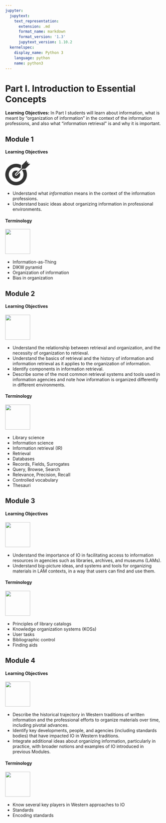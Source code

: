 ```yaml
---
jupyter:
  jupytext:
    text_representation:
      extension: .md
      format_name: markdown
      format_version: '1.3'
      jupytext_version: 1.10.2
  kernelspec:
    display_name: Python 3
    language: python
    name: python3
---
```


<!-- #region id="9OV8WIbuAf5V" -->
# Part I. Introduction to Essential Concepts

**Learning Objectives:** In Part I students will learn about information, what is meant by “organization of information” in the context of the information professions, and also what “information retrieval" is and why it is important.

## **Module 1**

#### **Learning Objectives**
<img width="80" height="80" src="dark-objectives-icon.png">

* Understand what _information_ means in the context of the information professions.
* Understand basic ideas about organizing information in professional environments.
    
#### **Terminology**
<img width="80" height="80" src="https://github.com/e3la/Organizing-Information-in-Information-Agencies/blob/master/terminology-icon.png">

* Information-as-Thing
* DIKW pyramid
* Organization of information
* Bias in organization

## **Module 2**

#### **Learning Objectives**
<img width="80" height="80" src="https://github.com/e3la/Organizing-Information-in-Information-Agencies/blob/master/dark-objectives-icon.png">

* Understand the relationship between retrieval and organization, and the necessity of organization to retrieval.
* Understand the basics of retrieval and the history of information and information retrieval as it applies to the organization of information.
* Identify components in information retrieval.
* Describe some of the most common retrieval systems and tools used in information agencies and note how information is organized differently in different environments.

#### **Terminology**
<img width="80" height="80" src="https://github.com/e3la/Organizing-Information-in-Information-Agencies/blob/master/terminology-icon.png">

* Library science
* Information science
* Information retrieval (IR)
* Retrieval
* Databases
* Records, Fields, Surrogates
* Query, Browse, Search
* Relevance, Precision, Recall
* Controlled vocabulary
* Thesauri

**Module 3**
------------

#### **Learning Objectives**
<img width="80" height="80" src="https://raw.githubusercontent.com/e3la/Organizing-Information-in-Information-Agencies/master/dark-objectives-icon.png">

* Understand the importance of IO in facilitating access to information resources in agencies such as libraries, archives, and museums (LAMs).
* Understand big-picture ideas, and systems and tools for organizing materials in LAM contexts, in a way that users can find and use them.

#### **Terminology**
<img width="80" height="80" src="https://github.com/e3la/Organizing-Information-in-Information-Agencies/blob/master/terminology-icon.png">

* Principles of library catalogs
* Knowledge organization systems (KOSs)
* User tasks
* Bibliographic control
* Finding aids

**Module 4**
------------

#### **Learning Objectives**
<img width="80" height="80" src="https://github.com/e3la/Organizing-Information-in-Information-Agencies/blob/master/dark-objectives-icon.png">

* Describe the historical trajectory in Western traditions of written information and the professional efforts to organize materials over time, including pivotal advances.
* Identify key developments, people, and agencies (including standards bodies) that have impacted IO in Western traditions.
* Integrate additional ideas about organizing information, particularly in practice, with broader notions and examples of IO introduced in previous Modules.

#### **Terminology**
<img width="80" height="80" src="https://github.com/e3la/Organizing-Information-in-Information-Agencies/blob/master/terminology-icon.png">

* Know several key players in Western approaches to IO
* Standards
* Encoding standards
<!-- #endregion -->
